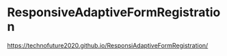 # ResponsiveAdaptiveFormRegistration
https://technofuture2020.github.io/ResponsiAdaptiveFormRegistration/
